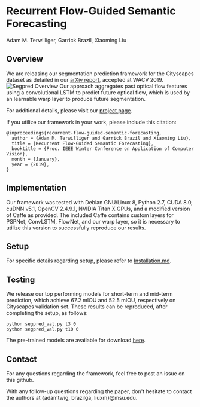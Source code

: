 # Recurrent Flow-Guided Semantic Forecasting
Adam M. Terwilliger, Garrick Brazil, Xiaoming Liu

## Overview
We are releasing our segmentation prediction framework for the Cityscapes dataset as detailed in our [arXiv report](https://arxiv.org/abs/1809.08318), accepted at WACV 2019. 
![Segpred Overview](http://cvlab.cse.msu.edu/images/segpred/overview.jpg)
Our approach aggregates past optical flow features using a convolutional LSTM to predict future optical flow, which is used by an learnable warp layer to produce future segmentation.

For additional details, please visit our [project page](http://cvlab.cse.msu.edu/project-segpred.html).

If you utilize our framework in your work, please include this citation:

    @inproceedings{recurrent-flow-guided-semantic-forecasting, 
      author = {Adam M. Terwilliger and Garrick Brazil and Xiaoming Liu},
      title = {Recurrent Flow-Guided Semantic Forecasting},
      booktitle = {Proc. IEEE Winter Conference on Application of Computer Vision},
      month = {January},
      year = {2019},
    }
    
## Implementation
Our framework was tested with Debian GNU/Linux 8, Python 2.7, CUDA 8.0, cuDNN v5.1, OpenCV 2.4.9.1, NVIDIA Titan X GPUs, and a modified version of Caffe as provided. The included Caffe contains custom layers for PSPNet, ConvLSTM, FlowNet, and our warp layer, so it is necessary to utilize this version to successfully reproduce our results.

## Setup
For specific details regarding setup, please refer to [Installation.md](docs/Installation.md).

## Testing
We release our top performing models for short-term and mid-term prediction, which achieve 67.2 mIOU and 52.5 mIOU, respectively on Cityscapes validation set. These results can be reproduced, after completing the setup, as follows:

    python segpred_val.py t3 0
    python segpred_val.py t10 0

The pre-trained models are available for download [here](https://www.cse.msu.edu/computervision/segpred-release.zip).

## Contact
For any questions regarding the framework, feel free to post an issue on this github. 

With any follow-up questions regarding the paper, don't hesitate to contact the authors at {adamtwig, brazilga, liuxm}@msu.edu.

